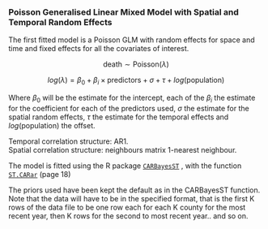 ### Poisson Generalised Linear Mixed Model with Spatial and Temporal Random Effects

The first fitted model is a Poisson GLM with random effects for space and time and fixed effects for all the covariates of interest.

$$
\text{death} \sim \text{Poisson}(\lambda)
$$

$$
log(\lambda) = \beta_0 + \beta_i \times \text{predictors} + \sigma + \tau + log(\text{population})
$$

Where $\beta_0$ will be the estimate for the intercept, each of the $\beta_i$ the estimate for the coefficient for each of the predictors used, $\sigma$ the estimate for the spatial random effects, $\tau$ the estimate for the temporal effects and $log(\text{population})$ the offset.


Temporal correlation structure: AR1.  
Spatial correlation structure: neighbours matrix 1-nearest neighbour. 


The model is fitted using the R package [`CARBayesST`](https://cran.r-project.org/web/packages/CARBayesST/vignettes/CARBayesST.pdf) , with the function [`ST.CARar`](https://cran.r-project.org/web/packages/CARBayesST/CARBayesST.pdf) (page 18)

The priors used have been kept the default as in the CARBayesST function. 
Note that the data will have to be in the specified format, that is the first K rows of the data file to be one row each for each K county for the most recent year, then K rows for the second to most recent year.. and so on.
